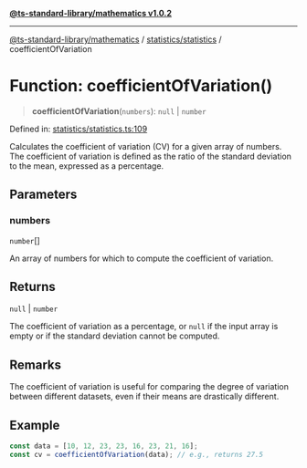 [**@ts-standard-library/mathematics v1.0.2**](../../../README.md)

***

[@ts-standard-library/mathematics](../../../README.md) / [statistics/statistics](../README.md) / coefficientOfVariation

# Function: coefficientOfVariation()

> **coefficientOfVariation**(`numbers`): `null` \| `number`

Defined in: [statistics/statistics.ts:109](https://github.com/gabaudette/ts-stdlib/blob/4a412e6fb273dc9fcab54b84c05921f52dac4b3f/packages/mathematics/src/statistics/statistics.ts#L109)

Calculates the coefficient of variation (CV) for a given array of numbers.
The coefficient of variation is defined as the ratio of the standard deviation
to the mean, expressed as a percentage.

## Parameters

### numbers

`number`[]

An array of numbers for which to compute the coefficient of variation.

## Returns

`null` \| `number`

The coefficient of variation as a percentage, or `null` if the input array is empty
         or if the standard deviation cannot be computed.

## Remarks

The coefficient of variation is useful for comparing the degree of variation
between different datasets, even if their means are drastically different.

## Example

```typescript
const data = [10, 12, 23, 23, 16, 23, 21, 16];
const cv = coefficientOfVariation(data); // e.g., returns 27.5
```
